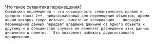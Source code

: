Что такое семантика перемещения?  
``Семантика перемещения – это совокупность семантических правил и средств языка C++, предназначенных для перемещения объектов, время жизни которых скоро истечет, вместо их копирования.  
Операция перемещения данных передает владение данными от одного объекта к другому и в большинстве случаев не изменяет размещение этих данных физически в памяти.  
Это позволяет избежать дорогостоящего копирования.``
